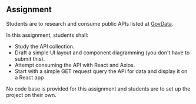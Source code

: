 ## Assignment

Students are to research and consume public APIs listed at [GovData](https://data.gov.sg/). 

In this assignment, students shall:

- Study the API collection.
- Draft a simple UI layout and component diagramming (you don't have to submit this).
- Attempt consuming the API with React and Axios.
- Start with a simple GET request query the API for data and display it on a React app

No code base is provided for this assignment and students are to set up the project on their own.